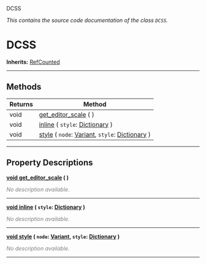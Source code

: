 
<div class="header-banner purple">
<div class="header-label purple">DCSS</div>
</div>

*This contains the source code documentation of the class `DCSS`.*
        
# DCSS
**Inherits:** [RefCounted](https://docs.godotengine.org/en/latest/classes/class_refcounted.html#class-refcounted)


--- 

## Methods
Returns | Method 
--- | --- 
<span class="hljs-attribute">void</span> | [<span class="hljs-title">get_editor_scale</span>](#property-get_editor_scale) ( ) 
<span class="hljs-attribute">void</span> | [<span class="hljs-title">inline</span>](#property-inline) ( `style`: [Dictionary](https://docs.godotengine.org/en/latest/classes/class_dictionary.html#class-dictionary) ) 
<span class="hljs-attribute">void</span> | [<span class="hljs-title">style</span>](#property-style) ( `node`: [Variant](https://docs.godotengine.org/en/latest/classes/class_variant.html#class-variant), `style`: [Dictionary](https://docs.godotengine.org/en/latest/classes/class_dictionary.html#class-dictionary) ) 
--- 
## Property Descriptions



<a class="header" id="property-get_editor_scale" href="#property-get_editor_scale">**<span class="hljs-attribute">void</span> [<span class="hljs-title">get_editor_scale</span>](#property-get_editor_scale) ( )** </a>



 <span style = "color: gray">*No description available.*</span> 

---



<a class="header" id="property-inline" href="#property-inline">**<span class="hljs-attribute">void</span> [<span class="hljs-title">inline</span>](#property-inline) ( `style`: [Dictionary](https://docs.godotengine.org/en/latest/classes/class_dictionary.html#class-dictionary) )** </a>



 <span style = "color: gray">*No description available.*</span> 

---



<a class="header" id="property-style" href="#property-style">**<span class="hljs-attribute">void</span> [<span class="hljs-title">style</span>](#property-style) ( `node`: [Variant](https://docs.godotengine.org/en/latest/classes/class_variant.html#class-variant), `style`: [Dictionary](https://docs.godotengine.org/en/latest/classes/class_dictionary.html#class-dictionary) )** </a>



 <span style = "color: gray">*No description available.*</span> 

---

